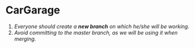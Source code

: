 # CarGarage

1. *Everyone should create a **new branch** on which he/she will be working.*
2. *Avoid committing to the master branch, as we will be using it when merging.*

